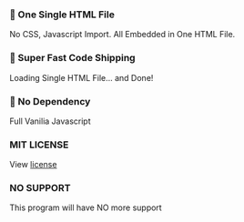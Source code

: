 ### 📃 One Single HTML File

No CSS, Javascript Import. All Embedded in One HTML File.

### 🚚 Super Fast Code Shipping

Loading Single HTML File... and Done!

### 🛒 No Dependency

Full Vanilia Javascript

### MIT LICENSE

View [license](license)

### NO SUPPORT

This program will have NO more support
